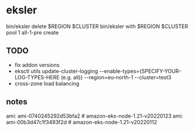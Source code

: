 # eksler

bin/eksler delete $REGION $CLUSTER
bin/eksler with $REGION $CLUSTER pool 1 all-1-pre create


## TODO
  - fix addon versions
  - eksctl utils update-cluster-logging --enable-types={SPECIFY-YOUR-LOG-TYPES-HERE (e.g. all)} --region=eu-north-1 --cluster=test3
  - cross-zone load balancing

## notes

ami: ami-0740245292d53bfa2 # amazon-eks-node-1.21-v20220123
ami: ami-00b3d47c1f3493f2d # amazon-eks-node-1.21-v20220112